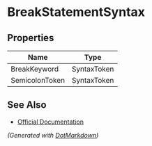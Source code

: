 # BreakStatementSyntax

## Properties

| Name           | Type        |
| -------------- | ----------- |
| BreakKeyword   | SyntaxToken |
| SemicolonToken | SyntaxToken |

## See Also

* [Official Documentation](https://docs.microsoft.com/en-us/dotnet/api/microsoft.codeanalysis.csharp.syntax.breakstatementsyntax)


*\(Generated with [DotMarkdown](http://github.com/JosefPihrt/DotMarkdown)\)*